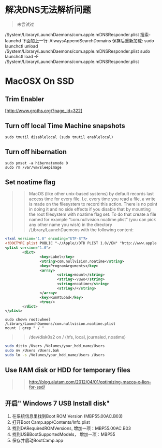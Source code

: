 解决DNS无法解析问题
===================

> 未尝试过

/System/Library/LaunchDaemons/com.apple.mDNSResponder.plist
搜索-launchd
下面加上一行-AlwaysAppendSearchDomains
保存后重新加载:
sudo launchctl unload /System/Library/LaunchDaemons/com.apple.mDNSResponder.plist
sudo launchctl load -F /System/Library/LaunchDaemons/com.apple.mDNSResponder.plist


MacOSX On SSD
=============

## Trim Enabler ##
[http://www.groths.org/?page_id=322]

## Turn off local Time Machine snapshots ##
```
sudo tmutil disablelocal (sudo tmutil enablelocal)
```

## Turn off hibernation ##
```
sudo pmset -a hibernatemode 0
sudo rm /var/vm/sleepimage
```

## Set noatime flag ##
>>MacOS (like other unix-based systems) by default records last access time for every file. I.e. every time you read a file, a write is made on the filesystem to record this action. There is no point in doing it and no side effects if you disable that by mounting the root filesystem with noatime flag set. To do that create a file named for example “com.nullvision.noatime.plist” (you can pick any other name you wish) in the directory /Library/LaunchDaemons with the following content:

```xml
<?xml version="1.0" encoding="UTF-8"?>
<!DOCTYPE plist PUBLIC "-//Apple//DTD PLIST 1.0//EN" "http://www.apple.com/DTDs/PropertyList-1.0.dtd"> 
<plist version="1.0">
        <dict>
                <key>Label</key>
                <string>com.nullvision.noatime</string>
                <key>ProgramArguments</key>
                <array> 
                        <string>mount</string> 
                        <string>-vuwo</string> 
                        <string>noatime</string> 
                        <string>/</string> 
                </array> 
                <key>RunAtLoad</key> 
                <true/> 
        </dict> 
</plist> 
```
```shell
sudo chown root:wheel /Library/LaunchDaemons/com.nullvision.noatime.plist
mount | grep " / "
```
>> /dev/disk0s2 on / (hfs, local, journaled, noatime)

```bash
sudo ditto /Users /Volumes/your_hdd_name/Users
sudo mv /Users /Users.bak
sudo ln -s /Volumes/your_hdd_name/Users /Users
```

## Use RAM disk or HDD for temporary files ##


>> http://blog.alutam.com/2012/04/01/optimizing-macos-x-lion-for-ssd/


## 开启" Windows 7 USB Install disk" ##

1. 在系统信息里找到Boot ROM Version (MBP55.00AC.B03)
2. 打开Boot Camp.app/Contents/Info.plist
3. 找到<key>DARequiredROMVersions</key>, 增加一项：MBP55.00AC.B03
4. 找到<key>USBBootSupportedModels</key>， 增加一项：MBP55
5. 保存并启动BootCamp.app

